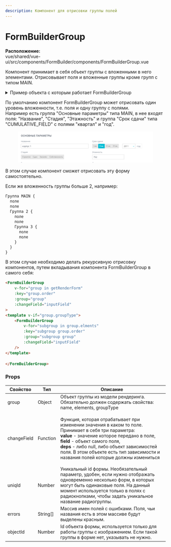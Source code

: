 ```yaml
---
description: Компонент для отрисовки группы полей
---
```


# FormBuilderGroup

**Расположение:** \
vue/shared/vue-ui/src/components/FormBuilder/components/FormBuilderGroup.vue

Компонент принимает в себя объект группы с вложенными в него элементами. Отрисовывает поля и вложенные группы кроме групп с типом MAIN.

<details>

<summary>Пример объекта с которым работает FormBuilderGroup</summary>

```javascript
{
  name: "Параметры жилого комплекса",
  groupType: "MAIN",
  hint: null,
  order: 0,
  parentGroupName: null,
  suffix: null,
  elements: [
    {
      name: "name",
      title: "Название",
      value: "ЖК Руда",
      fieldDependencyList: null,
      listOptions: null,
      required: false,
      groupName: "Параметры жилого комплекса",
      order: 0,
      hint: null,
      type: "TEXT",
      inputType: "String",
      placeholder: null,
    },
    {
      name: "housing_class",
      title: "Класс жилья",
      value: "1",
      fieldDependencyList: null,
      listOptions: [
        {
        name: "Эконом",
        idField: null,
        description: null,
        value: "1",
        },
        {
        name: "Комфорт",
        idField: null,
        description: null,
        value: "2",
        },
      ],
      required: false,
      groupName: "Параметры жилого комплекса",
      order: 1,
      hint: null,
      type: "SINGLE_CHOICE_TILES",
      inputType: "Int",
      placeholder: null,
    },
    {
      name: "builder",
      title: "Застройщик",
      value: "222",
      fieldDependencyList: null,
      listOptions: [
        {
        "name": "(RBI) Северный город",
        "idField": null,
        "description": null,
        "value": "4",
        "__typename": "ListOption"
        },
      ],
      required: false,
      groupName: "Параметры жилого комплекса",
      order: 2,
      hint: null,
      type: "SELECT",
      inputType: "Int",
      placeholder: null,
    },
  ]
}
```

</details>

По умолчанию компонент FormBuilderGroup может отрисовать один уровень вложенности, т.е. поля и одну группу с полями.\
Например есть группа "Основные параметры" типа MAIN, в нее входят поля: "Название", "Стадия", "Этажность" и группа "Срок сдачи" типа "CUMULATIVE\_FIELD" с полями "квартал" и "год".

<figure><img src="../../.gitbook/assets/image.png" alt=""><figcaption></figcaption></figure>

В этом случае компонент сможет отрисовать эту форму самостоятельно.

Если же вложенность группы больше 2, например:

```
Группа MAIN {
  поле 
  поле
  Группа 2 {
    поле
    поле
    Группа 3 {
      поле 
      поле
    }  
  }  
}    
```

В этом случае необходимо делать рекурсивную отрисовку компонентов, путем вкладывания компонента FormBuilderGroup в самого себя:

```html
<FormBuilderGroup
    v-for="group in getRenderForm"
    :key="group.order"
    :group="group"
    :changeField="inputField"
>
<template v-if="group.groupType">
    <FormBuilderGroup
        v-for="subgroup in group.elments"
        :key="subgroup group.order"
        :group="subgroup group"
        :changeField="inputField"
    />
</template>
    
</FormBuilderGroup>
```

### Props

| Свойство    | Тип       | Описание                                                                                                                                                                                                                                                                                                                                                                       |
| ----------- | --------- | ------------------------------------------------------------------------------------------------------------------------------------------------------------------------------------------------------------------------------------------------------------------------------------------------------------------------------------------------------------------------------ |
| group       | Object    | Объект группы из модели рендеринга. Обязательно должен содержать свойства: name, elements, groupType                                                                                                                                                                                                                                                                           |
| changeField | Function  | <p>Функция, которая отрабатывает при изменении значения в каком то поле. Принимает в себя три параметра:<br><strong>value</strong> - значение которое передано в поле,<br><strong>field</strong> - объект самого поля,<br><strong>deps</strong> - либо null, либо объект зависимостей поля. В этом объекте есть тип зависимости и названия полей которые должны измениться</p> |
| uniqId      | Number    | Уникальный id формы. Необязательный параметр, удобен, если нужно отображать одновременно несколько форм, в которых могут быть одинаковые поля. На данный момент используется только в полях с радиокнопками, чтобы задать уникальное название радиогруппы.                                                                                                                     |
| errors      | String\[] | Массив имен полей с ошибками. Поля, чьи названия есть в этом массиве будут выделены красным.                                                                                                                                                                                                                                                                                   |
| objectId    | Number    | Id объекта формы, используется только для работы группы с изображением. Если такой группы в форме нет, указывать не нужно.                                                                                                                                                                                                                                                     |

